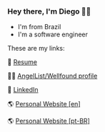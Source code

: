 ### Hey there, I'm Diego 👋🏻

- I'm from Brazil
- I'm a software engineer

These are my links:

📄 [Resume](https://read.cv/diego)

👼🏻 [AngelList/Wellfound profile](https://angel.co/u/diego-novaes)

🔗 [LinkedIn](https://www.linkedin.com/in/diegonovaes)

🌎 [Personal Website [en]](https://diegonovaes.com)

🌎 [Personal Website [pt-BR]](https://diegonovaes.com.br)
